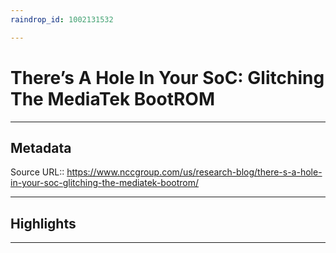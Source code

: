 ```yaml
---
raindrop_id: 1002131532

---
```


# There’s A Hole In Your SoC: Glitching The MediaTek BootROM

___
## Metadata
Source URL:: https://www.nccgroup.com/us/research-blog/there-s-a-hole-in-your-soc-glitching-the-mediatek-bootrom/


___
## Highlights
___